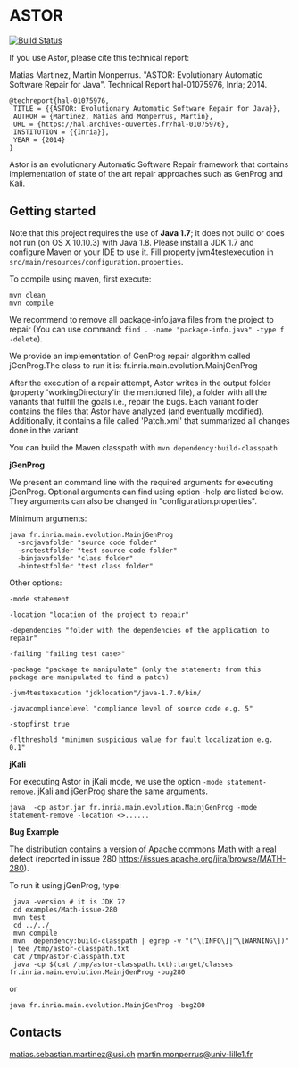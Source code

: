 ASTOR
=====

[![Build Status](https://travis-ci.org/SpoonLabs/astor.svg?branch=master)](https://travis-ci.org/SpoonLabs/astor)

If you use Astor, please cite this technical report:

Matias Martinez, Martin Monperrus. "ASTOR: Evolutionary Automatic Software Repair for Java". Technical Report hal-01075976, Inria; 2014. 

    @techreport{hal-01075976,
     TITLE = {{ASTOR: Evolutionary Automatic Software Repair for Java}},
     AUTHOR = {Martinez, Matias and Monperrus, Martin},
     URL = {https://hal.archives-ouvertes.fr/hal-01075976},
     INSTITUTION = {{Inria}},
     YEAR = {2014}
    }

Astor is an evolutionary Automatic Software Repair framework that contains implementation of state of the art repair approaches such as GenProg and Kali.


Getting started
-------

Note that this project requires the use of **Java 1.7**; it does not build or does not run (on OS X 10.10.3) with Java 1.8. Please install a JDK 1.7 and configure Maven or your IDE to use it. Fill property jvm4testexecution in `src/main/resources/configuration.properties`.

To compile using maven, first execute:

    mvn clean
    mvn compile

We recommend to remove all package-info.java files from the project to repair (You can use command: `find . -name "package-info.java" -type f -delete`).


We provide an implementation of GenProg repair algorithm called jGenProg.The class to run it is:
fr.inria.main.evolution.MainjGenProg

After the execution of a repair attempt, Astor writes in the output folder (property 'workingDirectory'in the mentioned file), a folder with all the variants that fulfill the goals i.e., repair the bugs.
Each variant folder contains the files that Astor have analyzed (and eventually modified). Additionally, it contains a file called 'Patch.xml' that summarized all changes done in the variant.

You can build the Maven classpath with `mvn dependency:build-classpath `


**jGenProg**

We present an command line with the required arguments for executing jGenProg.  Optional arguments can find using option -help are listed below. They arguments can also be changed  in "configuration.properties".

Minimum arguments:


    java fr.inria.main.evolution.MainjGenProg 
      -srcjavafolder "source code folder"
      -srctestfolder "test source code folder"
      -binjavafolder "class folder" 
      -bintestfolder "test class folder" 

    
Other options:

    -mode statement 

    -location "location of the project to repair" 

    -dependencies "folder with the dependencies of the application to repair" 

    -failing "failing test case>"
    
    -package "package to manipulate" (only the statements from this package are manipulated to find a patch)

    -jvm4testexecution "jdklocation"/java-1.7.0/bin/ 

    -javacompliancelevel "compliance level of source code e.g. 5"

    -stopfirst true 

    -flthreshold "minimun suspicious value for fault localization e.g. 0.1"




**jKali**

For executing Astor in jKali mode, we use the option `-mode statement-remove`. jKali and jGenProg share the same arguments.

    java  -cp astor.jar fr.inria.main.evolution.MainjGenProg -mode statement-remove -location <>......


**Bug Example**

The distribution contains a version of Apache commons Math with a real defect (reported in issue 280 https://issues.apache.org/jira/browse/MATH-280).

To run it using jGenProg, type: 

     java -version # it is JDK 7?
     cd examples/Math-issue-280
     mvn test 
     cd ../../
     mvn compile
     mvn  dependency:build-classpath | egrep -v "(^\[INFO\]|^\[WARNING\])" | tee /tmp/astor-classpath.txt
     cat /tmp/astor-classpath.txt
     java -cp $(cat /tmp/astor-classpath.txt):target/classes fr.inria.main.evolution.MainjGenProg -bug280

or 

    java fr.inria.main.evolution.MainjGenProg -bug280


Contacts
--------
matias.sebastian.martinez@usi.ch
martin.monperrus@univ-lille1.fr

